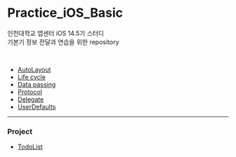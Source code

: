 # Practice_iOS_Basic
인천대학교 앱센터 iOS 14.5기 스터디   
기본기 정보 전달과 연습을 위한 repository

<br>

- <a href="https://github.com/vhzkclq0705/Practice_iOS_Basic/tree/main/AutoLayout"> AutoLayout </a>
- <a href="https://github.com/vhzkclq0705/AppCenter_14.5_Study/tree/main/LifeCycle"> Life cycle </a>
- <a href="https://github.com/vhzkclq0705/AppCenter_14.5_Study/tree/main/DataPassing"> Data passing </a>
- <a href="https://github.com/vhzkclq0705/Practice_iOS_Basic/tree/main/Protocol.playground/Contents.swift"> Protocol </a>
- <a href="https://github.com/vhzkclq0705/Practice_iOS_Basic/tree/main/Delegate.playground/Contents.swift"> Delegate </a>
- <a href="https://github.com/vhzkclq0705/Practice_iOS_Basic/blob/main/Userdefaults.playground/Contents.swift"> UserDefaults </a>

---

### Project

- <a href="https://github.com/vhzkclq0705/Practice_iOS_Basic/tree/main/TodoList"> TodoList </a>
